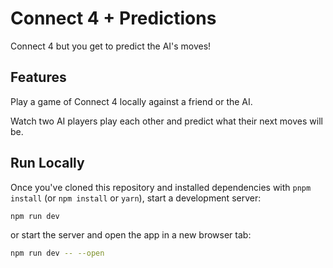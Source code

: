 # Connect 4 + Predictions

Connect 4 but you get to predict the AI's moves!

## Features

Play a game of Connect 4 locally against a friend or the AI.

Watch two AI players play each other and predict what their next moves will be.

## Run Locally

Once you've cloned this repository and installed dependencies with `pnpm install` (or `npm install` or `yarn`), start a development server:

```bash
npm run dev
```

or start the server and open the app in a new browser tab:

```bash
npm run dev -- --open
```
